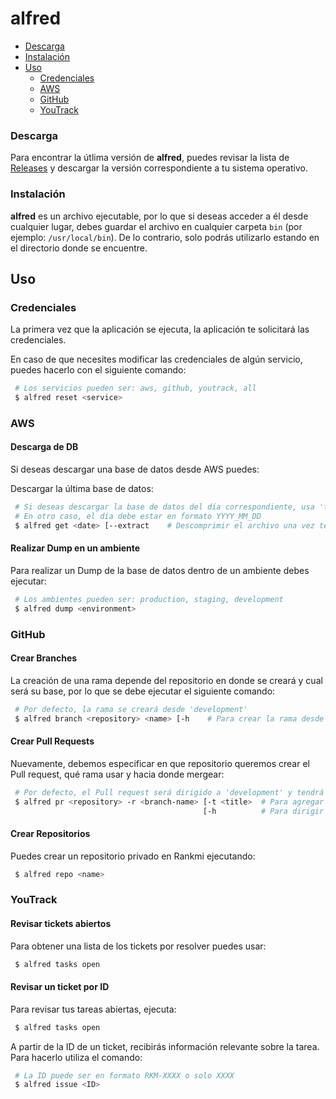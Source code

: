 # alfred

- [Descarga](#descarga)
- [Instalación](#instalación)
- [Uso](#uso)
    - [Credenciales](#credenciales)
    - [AWS](#aws)
    - [GitHub](#github)
    - [YouTrack](#youtrack)

### Descarga

Para encontrar la útlima versión de **alfred**, puedes revisar la lista de [Releases](https://github.com/Rankmi/alfred/releases) y descargar la versión correspondiente a tu sistema operativo.

### Instalación

**alfred** es un archivo ejecutable, por lo que si deseas acceder a él desde cualquier lugar, debes guardar el archivo en cualquier carpeta `bin` (por ejemplo: `/usr/local/bin`). De lo contrario, solo podrás utilizarlo estando en el directorio donde se encuentre.

## Uso

### Credenciales

La primera vez que la aplicación se ejecuta, la aplicación te solicitará las credenciales.

En caso de que necesites modificar las credenciales de algún servicio, puedes hacerlo con el siguiente comando:

``` bash 
 # Los servicios pueden ser: aws, github, youtrack, all 
 $ alfred reset <service>
```

### AWS

#### Descarga de DB

Si deseas descargar una base de datos desde AWS puedes: 

Descargar la última base de datos:
``` bash
 # Si deseas descargar la base de datos del día correspondiente, usa 'todaydb' como fecha
 # En otro caso, el día debe estar en formato YYYY_MM_DD
 $ alfred get <date> [--extract    # Descomprimir el archivo una vez terminada la descarga]
``` 

#### Realizar Dump en un ambiente

Para realizar un Dump de la base de datos dentro de un ambiente debes ejecutar:
``` bash 
 # Los ambientes pueden ser: production, staging, development
 $ alfred dump <environment>
```

### GitHub

#### Crear Branches

La creación de una rama depende del repositorio en donde se creará y cual será su base, por lo que se debe ejecutar el
siguiente comando:
``` bash
 # Por defecto, la rama se creará desde 'development'
 $ alfred branch <repository> <name> [-h    # Para crear la rama desde 'master']
```

#### Crear Pull Requests

Nuevamente, debemos especificar en que repositorio queremos crear el Pull request, qué rama usar y hacia donde mergear:

``` bash
 # Por defecto, el Pull request será dirigido a 'development' y tendrá el mismo título de la rama 
 $ alfred pr <repository> -r <branch-name> [-t <title>  # Para agregar un título]
                                           [-h          # Para dirigir el merge a 'master']
```

#### Crear Repositorios

Puedes crear un repositorio privado en Rankmi ejecutando:
``` bash
 $ alfred repo <name>
```

### YouTrack

#### Revisar tickets abiertos

Para obtener una lista de los tickets por resolver puedes usar:
``` bash
 $ alfred tasks open
``` 

#### Revisar un ticket por ID

Para revisar tus tareas abiertas, ejecuta:
``` bash
 $ alfred tasks open
```

A partir de la ID de un ticket, recibirás información relevante sobre la tarea. Para hacerlo utiliza el comando:
``` bash
 # La ID puede ser en formato RKM-XXXX o solo XXXX
 $ alfred issue <ID>
```